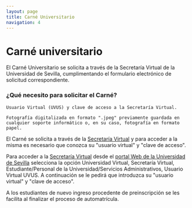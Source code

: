 ```yaml
---
layout: page
title: Carné Universitario
navigation: 4
---
```


# Carné universitario


El Carné Universitario se solicita a través de la Secretaría Virtual de la Universidad de Sevilla, cumplimentando el formulario electrónico de solicitud correspondiente.

### ¿Qué necesito para solicitar el Carné?
```
Usuario Virtual (UVUS) y clave de acceso a la Secretaría Virtual.

Fotografía digitalizada en formato ".jpeg" previamente guardada en cualquier soporte informático o, en su caso, fotografía en formato papel.
```
El Carné se solicita a través de la [Secretaría Virtual](https://sevius.us.es) y para acceder a la misma es necesario que conozca su "usuario virtual" y "clave de acceso".

Para acceder a la [Secretaría Virtual](https://sevius.us.es) desde el [portal Web de la Universidad de Sevilla](http://www.us.es) selecciona la opción Universidad Virtual, Secretaría Virtual, Estudiante/Personal de la Universidad/Servicios Administrativos, Usuario Virtual UVUS. A continuación se le pedirá que introduzca su "usuario virtual" y "clave de acceso".

A los estudiantes de nuevo ingreso procedente de preinscripción se les facilita al finalizar el proceso de automatrícula.
